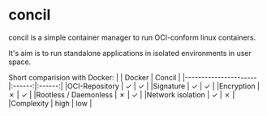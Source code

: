 # concil

concil is a simple container manager to run OCI-conform linux containers.

It's aim is to run standalone applications in isolated environments in user space.

Short comparision with Docker:
|                      | Docker | Concil |
|----------------------|:------:|:------:|
|OCI-Repository        | ✓      | ✓      |
|Signature             | ✓      | ✓      |
|Encryption            | ✗      | ✓      |
|Rootless / Daemonless | ✗      | ✓      |
|Network isolation     | ✓      | ✗      |
|Complexity            | high   | low    |

